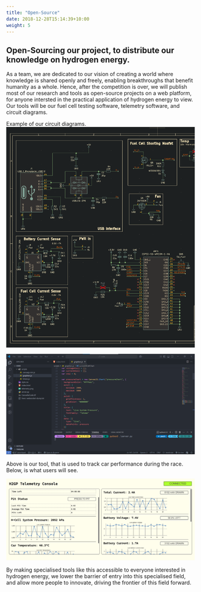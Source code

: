 ```yaml
---
title: "Open-Source"
date: 2018-12-28T15:14:39+10:00
weight: 5
---
```


## Open-Sourcing our project, to distribute our knowledge on hydrogen energy. 
As a team, we are dedicated to our vision of creating a world where knowledge is shared openly and freely, enabling breakthroughs that benefit humanity as a whole. Hence, after the competition is over, we will publish most of our research and tools as open-source projects on a web platform, for anyone intersted in the practical application of hydrogen energy to view. Our tools will be our fuel cell testing software, telemetry software, and circuit diagrams. 

Example of our circuit diagrams.
<img src="/images/circuit-resized.png">

<img src="/images/codepic.png">

Above is our tool, that is used to track car performance during the race. Below, is what users will see.

<img src="/images/telemetry.png">

By making specialised tools like this accessible to everyone interested in hydrogen energy, we lower the barrier of entry into this specialised field, and allow more people to innovate, driving the frontier of this field forward.

